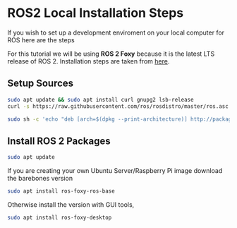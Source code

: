 # ROS2 Local Installation Steps

If you wish to set up a development enviroment on your local computer for ROS here are the steps

For this tutorial we will be using **ROS 2 Foxy** because it is the latest LTS release of ROS 2. Installation steps are taken from [here](https://index.ros.org/doc/ros2/Installation/Foxy/Linux-Install-Debians/).


## Setup Sources
```bash
sudo apt update && sudo apt install curl gnupg2 lsb-release
curl -s https://raw.githubusercontent.com/ros/rosdistro/master/ros.asc | sudo apt-key add -
```

```bash
sudo sh -c 'echo "deb [arch=$(dpkg --print-architecture)] http://packages.ros.org/ros2/ubuntu $(lsb_release -cs) main" > /etc/apt/sources.list.d/ros2-latest.list'
```

## Install ROS 2 Packages
```bash
sudo apt update
```

If you are creating your own Ubuntu Server/Raspberry Pi image download the barebones version
```bash
sudo apt install ros-foxy-ros-base
```
Otherwise install the version with GUI tools,
```bash
sudo apt install ros-foxy-desktop
```

